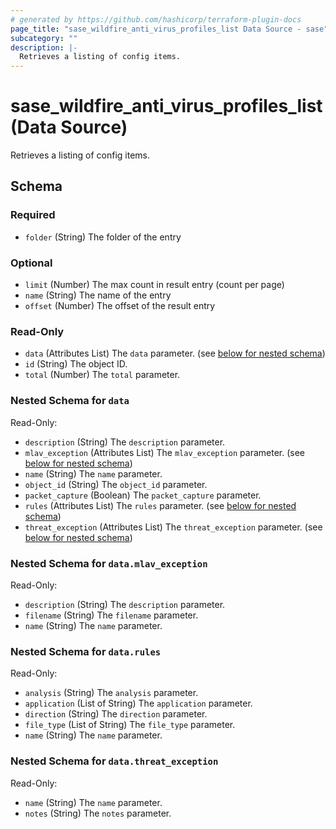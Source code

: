 ```yaml
---
# generated by https://github.com/hashicorp/terraform-plugin-docs
page_title: "sase_wildfire_anti_virus_profiles_list Data Source - sase"
subcategory: ""
description: |-
  Retrieves a listing of config items.
---
```


# sase_wildfire_anti_virus_profiles_list (Data Source)

Retrieves a listing of config items.



<!-- schema generated by tfplugindocs -->
## Schema

### Required

- `folder` (String) The folder of the entry

### Optional

- `limit` (Number) The max count in result entry (count per page)
- `name` (String) The name of the entry
- `offset` (Number) The offset of the result entry

### Read-Only

- `data` (Attributes List) The `data` parameter. (see [below for nested schema](#nestedatt--data))
- `id` (String) The object ID.
- `total` (Number) The `total` parameter.

<a id="nestedatt--data"></a>
### Nested Schema for `data`

Read-Only:

- `description` (String) The `description` parameter.
- `mlav_exception` (Attributes List) The `mlav_exception` parameter. (see [below for nested schema](#nestedatt--data--mlav_exception))
- `name` (String) The `name` parameter.
- `object_id` (String) The `object_id` parameter.
- `packet_capture` (Boolean) The `packet_capture` parameter.
- `rules` (Attributes List) The `rules` parameter. (see [below for nested schema](#nestedatt--data--rules))
- `threat_exception` (Attributes List) The `threat_exception` parameter. (see [below for nested schema](#nestedatt--data--threat_exception))

<a id="nestedatt--data--mlav_exception"></a>
### Nested Schema for `data.mlav_exception`

Read-Only:

- `description` (String) The `description` parameter.
- `filename` (String) The `filename` parameter.
- `name` (String) The `name` parameter.


<a id="nestedatt--data--rules"></a>
### Nested Schema for `data.rules`

Read-Only:

- `analysis` (String) The `analysis` parameter.
- `application` (List of String) The `application` parameter.
- `direction` (String) The `direction` parameter.
- `file_type` (List of String) The `file_type` parameter.
- `name` (String) The `name` parameter.


<a id="nestedatt--data--threat_exception"></a>
### Nested Schema for `data.threat_exception`

Read-Only:

- `name` (String) The `name` parameter.
- `notes` (String) The `notes` parameter.


